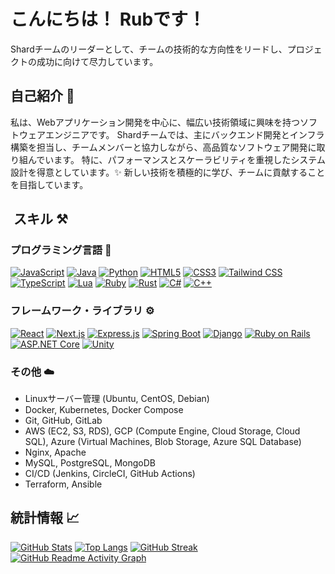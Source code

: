 # こんにちは！ Rubです！

Shardチームのリーダーとして、チームの技術的な方向性をリードし、プロジェクトの成功に向けて尽力しています。

## 自己紹介 👋

私は、Webアプリケーション開発を中心に、幅広い技術領域に興味を持つソフトウェアエンジニアです。 Shardチームでは、主にバックエンド開発とインフラ構築を担当し、チームメンバーと協力しながら、高品質なソフトウェア開発に取り組んでいます。 特に、パフォーマンスとスケーラビリティを重視したシステム設計を得意としています。✨ 新しい技術を積極的に学び、チームに貢献することを目指しています。

## ️ スキル ️⚒

### プログラミング言語 📗

[![JavaScript](https://img.shields.io/badge/javascript-%23323330.svg?style=for-the-badge&logo=javascript&logoColor=%23F7DF1E)](https://www.javascript.com/)
[![Java](https://img.shields.io/badge/java-%23ED8B00.svg?style=for-the-badge&logo=openjdk&logoColor=white)](https://www.java.com)
[![Python](https://img.shields.io/badge/python-3670A0?style=for-the-badge&logo=python&logoColor=ffdd54)](https://www.python.org)
[![HTML5](https://img.shields.io/badge/html5-%23E34F26.svg?style=for-the-badge&logo=html5&logoColor=white)](https://www.w3.org/html/)
[![CSS3](https://img.shields.io/badge/css3-%231572B6.svg?style=for-the-badge&logo=css3&logoColor=white)](https://www.w3.org/Style/CSS/Overview.en.html)
[![Tailwind CSS](https://img.shields.io/badge/tailwindcss-%2338B2AC.svg?style=for-the-badge&logo=tailwind-css&logoColor=white)](https://tailwindcss.com/)
[![TypeScript](https://img.shields.io/badge/typescript-%23007ACC.svg?style=for-the-badge&logo=typescript&logoColor=white)](https://www.typescriptlang.org/)
[![Lua](https://img.shields.io/badge/lua-%232C2D72.svg?style=for-the-badge&logo=lua&logoColor=white)](https://www.lua.org/)
[![Ruby](https://img.shields.io/badge/ruby-%23CC342D.svg?style=for-the-badge&logo=ruby&logoColor=white)](https://www.ruby-lang.org/en/)
[![Rust](https://img.shields.io/badge/rust-%23000000.svg?style=for-the-badge&logo=rust&logoColor=white)](https://www.rust-lang.org/)
[![C#](https://img.shields.io/badge/csharp-%23239120.svg?style=for-the-badge&logo=csharp&logoColor=white)](https://docs.microsoft.com/ja-jp/dotnet/csharp/)
[![C++](https://img.shields.io/badge/c++-%2300599C.svg?style=for-the-badge&logo=c%2B%2B&logoColor=white)](https://isocpp.org/)

### フレームワーク・ライブラリ ⚙️

[![React](https://img.shields.io/badge/react-%2320232a.svg?style=for-the-badge&logo=react&logoColor=%2361DAFB)](https://reactjs.org/)
[![Next.js](https://img.shields.io/badge/next.js-%23000000.svg?style=for-the-badge&logo=nextdotjs&logoColor=white)](https://nextjs.org/)
[![Express.js](https://img.shields.io/badge/express.js-%23404d59.svg?style=for-the-badge&logo=express&logoColor=%2361DAFB)](https://expressjs.com/)
[![Spring Boot](https://img.shields.io/badge/spring%20boot-%236DB33F.svg?style=for-the-badge&logo=spring&logoColor=white)](https://spring.io/projects/spring-boot)
[![Django](https://img.shields.io/badge/django-%23092E20.svg?style=for-the-badge&logo=django&logoColor=white)](https://www.djangoproject.com/)
[![Ruby on Rails](https://img.shields.io/badge/rails-%23CC0000.svg?style=for-the-badge&logo=ruby-on-rails&logoColor=white)](https://rubyonrails.org/)
[![ASP.NET Core](https://img.shields.io/badge/.NET%20Core-%235C2D91.svg?style=for-the-badge&logo=.net&logoColor=white)](https://dotnet.microsoft.com/en-us/apps/aspnet)
[![Unity](https://img.shields.io/badge/unity-%23FFFFFF.svg?style=for-the-badge&logo=unity&logoColor=black)](https://unity.com/)

### その他 ☁️

- Linuxサーバー管理 (Ubuntu, CentOS, Debian)
- Docker, Kubernetes, Docker Compose
- Git, GitHub, GitLab
- AWS (EC2, S3, RDS), GCP (Compute Engine, Cloud Storage, Cloud SQL), Azure (Virtual Machines, Blob Storage, Azure SQL Database)
- Nginx, Apache
- MySQL, PostgreSQL, MongoDB
- CI/CD (Jenkins, CircleCI, GitHub Actions)
- Terraform, Ansible

##  統計情報 📈

[![GitHub Stats](https://github-readme-stats.vercel.app/api?username=menchan-Rub&show_icons=true&theme=dark)](https://github.com/menchan-Rub)
[![Top Langs](https://github-readme-stats.vercel.app/api/top-langs/?username=menchan-Rub&layout=compact&theme=dark)](https://github.com/menchan-Rub)
[![GitHub Streak](https://github-readme-streak-stats.herokuapp.com/?user=menchan-Rub&theme=dark)](https://github.com/menchan-Rub)
[![GitHub Readme Activity Graph](https://github-readme-activity-graph.vercel.app/graph?username=menchan-Rub&theme=dark)](https://github.com/menchan-Rub)
